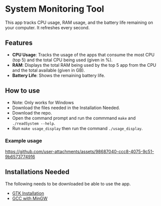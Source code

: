 # System Monitoring Tool
This app tracks CPU usage, RAM usage, and the battery life remaining on your computer. It refreshes every second.

## Features
- **CPU Usage**: Tracks the usage of the apps that consume the most CPU (top 5) and the total CPU being used (given in %).
- **RAM**: Displays the total RAM being used by the top 5 app from the CPU and the total available (given in GB).
- **Battery Life**: Shows the remaining battery life.

## How to use
- Note: Only works for Windows
- Download the files needed in the Installation Needed.
- Download the repo.
- Open the command prompt and run the commmand `make` and `./readSystem --help`.
- Run `make usage_display` then run the command `./usage_display`.
  
### Example usage
https://github.com/user-attachments/assets/98687040-ccc8-4075-9c51-9b6573774916

## Installations Needed
The following needs to be downloaded be able to use the app. 
- [GTK Installation](https://www.gtk.org/docs/installations/windows#using-gtk-from-msys2-packages)
- [GCC with MinGW](https://code.visualstudio.com/docs/cpp/config-mingw)


